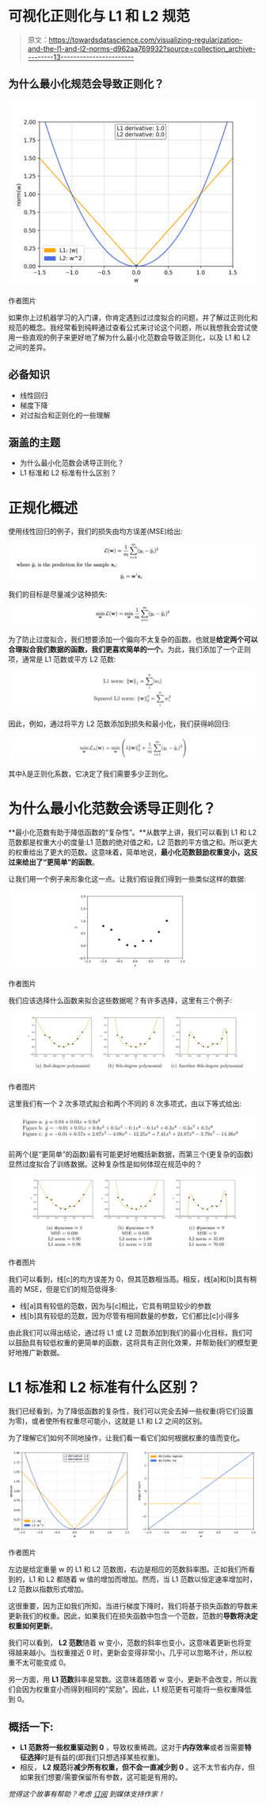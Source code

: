 # 可视化正则化与 L1 和 L2 规范

> 原文：<https://towardsdatascience.com/visualizing-regularization-and-the-l1-and-l2-norms-d962aa769932?source=collection_archive---------13----------------------->

## 为什么最小化规范会导致正则化？

![](img/2df8b3790698ff03dc4005ee9b1d4337.png)

作者图片

如果你上过机器学习的入门课，你肯定遇到过过度拟合的问题，并了解过正则化和规范的概念。我经常看到纯粹通过查看公式来讨论这个问题，所以我想我会尝试使用一些直观的例子来更好地了解为什么最小化范数会导致正则化，以及 L1 和 L2 之间的差异。

## 必备知识

*   线性回归
*   梯度下降
*   对过拟合和正则化的一些理解

## 涵盖的主题

*   为什么最小化范数会诱导正则化？
*   L1 标准和 L2 标准有什么区别？

# 正规化概述

使用线性回归的例子，我们的损失由均方误差(MSE)给出:

![](img/9f377f8b6bd66b8ccb131db9c52caadd.png)

我们的目标是尽量减少这种损失:

![](img/6d494d4370003b0a09319b6228a6e400.png)

为了防止过度拟合，我们想要添加一个偏向不太复杂的函数。也就是**给定两个可以合理拟合我们数据的函数，我们更喜欢简单的一个**。为此，我们添加了一个正则项，通常是 L1 范数或平方 L2 范数:

![](img/5f503a37a465c207dcc81e72005abd1a.png)

因此，例如，通过将平方 L2 范数添加到损失和最小化，我们获得岭回归:

![](img/a81073884bef1a81067a8f1fb1136a36.png)

其中λ是正则化系数，它决定了我们需要多少正则化。

# 为什么最小化范数会诱导正则化？

**最小化范数有助于降低函数的“复杂性”。**从数学上讲，我们可以看到 L1 和 L2 范数都是权重大小的度量:L1 范数的绝对值之和，L2 范数的平方值之和。所以更大的权重给出了更大的范数。这意味着，简单地说，**最小化范数鼓励权重变小，这反过来给出了“更简单”的函数**。

让我们用一个例子来形象化这一点。让我们假设我们得到一些类似这样的数据:

![](img/c45ddf63a95f64c25321732d8462f436.png)

作者图片

我们应该选择什么函数来拟合这些数据呢？有许多选择，这里有三个例子:

![](img/c70b554ceae2063d4c803df882a223b7.png)

作者图片

这里我们有一个 2 次多项式拟合和两个不同的 8 次多项式，由以下等式给出:

![](img/0a3e23dba0543894082feb8a86f8204c.png)

前两个(是“更简单”的函数)最有可能更好地概括新数据，而第三个(更复杂的函数)显然过度拟合了训练数据。这种复杂性是如何体现在规范中的？

![](img/839d4f5b1cf1b290b850362507233fc4.png)

作者图片

我们可以看到，线[c]的均方误差为 0，但其范数相当高。相反，线[a]和[b]具有稍高的 MSE，但是它们的规范低得多:

*   线[a]具有较低的范数，因为与[c]相比，它具有明显较少的参数
*   线[b]具有较低的范数，因为尽管有相同数量的参数，它们都比[c]小得多

由此我们可以得出结论，通过将 L1 或 L2 范数添加到我们的最小化目标，我们可以鼓励具有较低权重的更简单的函数，这将具有正则化效果，并帮助我们的模型更好地推广新数据。

# L1 标准和 L2 标准有什么区别？

我们已经看到，为了降低函数的复杂性，我们可以完全去掉一些权重(将它们设置为零)，或者使所有权重尽可能小，这就是 L1 和 L2 之间的区别。

为了理解它们如何不同地操作，让我们看一看它们如何根据权重的值而变化。

![](img/3ae1d82508fc1c5d8cd23e975a045b3b.png)

作者图片

左边是给定重量 w 的 L1 和 L2 范数图，右边是相应的范数斜率图。正如我们所看到的，L1 和 L2 都随着 w 值的增加而增加。然而，当 L1 范数以恒定速率增加时，L2 范数以指数形式增加。

这很重要，因为正如我们所知，当进行梯度下降时，我们将基于损失函数的导数来更新我们的权重。因此，如果我们在损失函数中包含一个范数，范数的**导数将决定权重如何更新**。

我们可以看到， **L2 范数**随着 w 变小，范数的斜率也变小，这意味着更新也将变得越来越小。当权重接近 0 时，更新会变得非常小，几乎可以忽略不计，所以权重不太可能变成 0。

另一方面，用 **L1 范数**斜率是常数。这意味着随着 w 变小，更新不会改变，所以我们会因为权重变小而得到相同的“奖励”。因此，L1 规范更有可能将一些权重降低到 0。

## 概括一下:

*   **L1 范数将一些权重驱动到 0** ，导致权重稀疏。这对于**内存效率**或者当需要**特征选择**时是有益的(即我们只想选择某些权重)。
*   相反， **L2 规范**将**减少所有权重，但不会一直减少到 0** 。这不太节省内存，但如果我们想要/需要保留所有参数，这可能是有用的。

*觉得这个故事有帮助？考虑* [*订阅*](https://chiaracampagnola.medium.com/membership) *到媒体支持作家！*